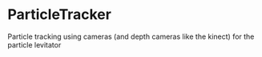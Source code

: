 # ParticleTracker
Particle tracking using cameras (and depth cameras like the kinect) for the particle levitator
